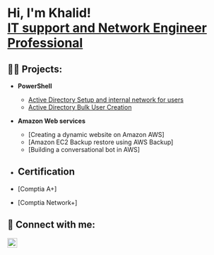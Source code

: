 <h1>Hi, I'm Khalid! <br/><a <a href="https://www.linkedin.com/in/khalidabdullahi/">IT support and Network Engineer Professional</a>

<h2>👨‍💻 Projects:</h2>

- <b>PowerShell</b>
  - [Active Directory Setup and internal network for users](https://github.com/khalid1abdullahi/ActiveDirectoryLab)
  - [Active Directory Bulk User Creation](https://github.com/khalid1abdullahi/AddingNewUsersInBulks)
 
  
- <b> Amazon Web services </b>
  - [Creating a dynamic website on Amazon AWS]
  - [Amazon EC2 Backup restore using AWS Backup]
  - [Building a conversational bot in AWS]
    
- <h2> Certification </h2>
- [Comptia A+]
- [Comptia Network+]
<h2> 🤳 Connect with me:</h2>

[<img align="left" alt="Khalid Abdullahi | LinkedIn" width="22px" src="https://cdn.jsdelivr.net/npm/simple-icons@v3/icons/linkedin.svg" />][linkedin]

[linkedin]: https://linkedin.com/in/khalidabdullahi

<!--
**joshmadakor1/joshmadakor1** is a ✨ _special_ ✨ repository because its `README.md` (this file) appears on your GitHub profile.

Here are some ideas to get you started:

- 🔭 I’m currently working on ...
- 🌱 I’m currently learning ...
- 👯 I’m looking to collaborate on ...
- 🤔 I’m looking for help with ...
- 💬 Ask me about ...
- 📫 How to reach me: ...
- 😄 Pronouns: ...
- ⚡ Fun fact: ...
-->

